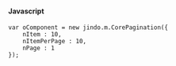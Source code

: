 #### Javascript

	var oComponent = new jindo.m.CorePagination({
		nItem : 10,
		nItemPerPage : 10,
		nPage : 1
	});